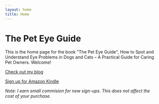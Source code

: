 ```yaml
---
layout: home
title: Home
---
```


# The Pet Eye Guide

This is the home page for the book "The Pet Eye Guide", How to Spot and Understand Eye Problems in Dogs and Cats – A Practical Guide for Caring Pet Owners. Welcome!

[Check out my blog](/blog)

[Sign up for Amazon Kindle](https://www.amazon.co.uk/kindle-dbs/hz/signup?tag=kindle-atardeceres-21)

_Note: I earn small commision for new sign-ups. This does not affect the cost of your purchase._
